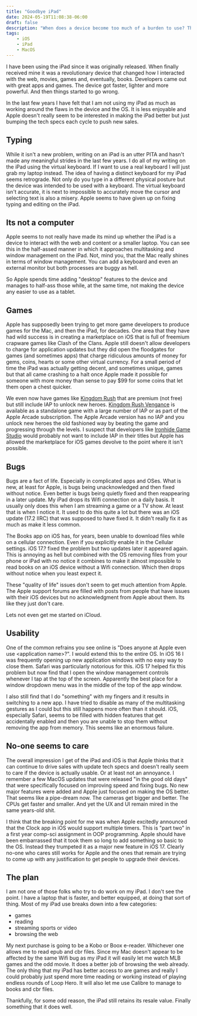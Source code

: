 ```yaml
---
title: "Goodbye iPad"
date: 2024-05-19T11:08:38-06:00
draft: false
description: "When does a device become too much of a burden to use? The iPad is a great example of how neglect can make something more of a pain to use than to keep."
tags:
    - iOS
    - iPad
    - MacOS
---
```


I have been using the iPad since it was originally released. When finally received mine it was a revolutionary device that changed how I interacted with the web, movies, games and, eventually, books. Developers came out with great apps and games. The device got faster, lighter and more powerful. And then things started to go wrong.

In the last few years I have felt that I am not using my iPad as much as working around the flaws in the device and the OS. It is less enjoyable and Apple doesn't really seem to be interested in making the iPad better but just bumping the tech specs each cycle to push new sales.

## Typing

While it isn't a new problem, writing on an iPad is an utter PITA and hasn't made any meaningful strides in the last few years. I do all of my writing on the iPad using the virtual keyboard. If I want to use a real keyboard I will just grab my laptop instead. The idea of having a distinct keyboard for my iPad seems retrograde. Not only do you type in a different physical posture but the device was intended to be used with a keyboard. The virtual keyboard isn't accurate, it is next to impossible to accurately move the cursor and selecting text is also a misery. Apple seems to have given up on fixing typing and editing on the iPad.

## Its not a computer

Apple seems to not really have made its mind up whether the iPad is a device to interact with the web and content or a smaller laptop. You can see this in the half-assed manner in which it approaches multitasking and window management on the iPad. Not, mind you, that the Mac really shines in terms of window management. You can add a keyboard and even an external monitor but both processes are buggy as hell.

So Apple spends time adding "desktop" features to the device and manages to half-ass those while, at the same time, not making the device any easier to use as a tablet.

## Games

Apple has supposedly been trying to get more game developers to produce games for the Mac, and then the iPad, for decades. One area that they have had wild success is in creating a marketplace on iOS that is full of freemium crapware games like Clash of the Clans. Apple still doesn't allow developers to charge for application updates but they did open the floodgates for games (and sometimes apps) that charge ridiculous amounts of money for gems, coins, hearts or some other virtual currency. For a small period of time the iPad was actually getting decent, and sometimes unique, games but that all came crashing to a halt once Apple made it possible for someone with more money than sense to pay $99 for some coins that let them open a chest quicker.

We even now have games like [Kingdom Rush](https://www.kingdomrush.com/) that are premium (not free) but still include IAP to unlock new heroes. [Kingdom Rush Vengance](https://www.kingdomrushvengeance.com/) is available as a standalone game with a large number of IAP or as part of the Apple Arcade subscription. The Apple Arcade version has no IAP and you unlock new heroes the old fashioned way by beating the game and progressing through the levels. I suspect that developers like [Ironhide Game Studio](https://www.ironhidegames.com/) would probably not want to include IAP in their titles but Apple has allowed the marketplace for iOS games devolve to the point where it isn't possible.

## Bugs

Bugs are a fact of life. Especially in complicated apps and OSes. What is new, at least for Apple, is bugs being unacknowledged and then fixed without notice. Even better is bugs being quietly fixed and then reappearing in a later update. My iPad drops its Wifi connection on a daily basis. It usually only does this when I am streaming a game or a TV show. At least that is when I notice it. It used to do this quite a lot but there was an iOS update (17.2 IIRC) that was supposed to have fixed it. It didn't really fix it as much as make it less common.

The Books app on iOS has, for years, been unable to download files while on a cellular connection. Even if you explicitly enable it in the Cellular settings. iOS 17.? fixed the problem but two updates later it appeared again. This is annoying as hell but combined with the OS removing files from your phone or iPad with no notice it combines to make it almost impossible to read books on an iOS device without a Wifi connection. Which then drops without notice when you least expect it.

These "quality of life" issues don't seem to get much attention from Apple. The Apple support forums are filled with posts from people that have issues with their iOS devices but no acknowledgment from Apple about them. Its like they just don't care.

Lets not even get me started on iCloud.

## Usability

One of the common refrains you see online is "Does anyone at Apple even use &lt;application name&gt;?". I would extend this to the entire OS. In iOS 16 I was frequently opening up new application windows with no easy way to close them. Safari was particularly notorious for this. iOS 17 helped fix this problem but now  find that I open the window management controls whenever I tap at the top of the screen. Apparently the best place for a window dropdown menu was in the middle of the top of the app window.

I also still find that I do "something" with my fingers and it results in switching to a new app. I have tried to disable as many of the multitasking gestures as I could but this still happens more often than it should. iOS, especially Safari, seems to be filled with hidden features that get accidentally enabled and then you are unable to stop them without removing the app from memory. This seems like an enormous failure.

## No-one seems to care

The  overall impression I get of the iPad and iOS is that Apple thinks that it can continue to drive sales with update tech specs and doesn't really seem to care if the device is actually usable. Or at least not an annoyance. I remember a few MacOS updates that were released "in the good old days" that were specifically focused on improving speed and fixing bugs. No new major features were added and Apple just focused on making the OS better. That seems like a pipe-dream now. The cameras get bigger and better. The CPUs get faster and smaller. And yet the UX and UI remain mired in the same years-old shit.

I think that the breaking point for me was when Apple excitedly announced that the Clock app in iOS would support multiple timers. This is "part two" in a first year comp-sci assignment in OOP programming. Apple should have been embarrassed that it took them so long to add something so basic to the OS. Instead they trumpeted it as a major new feature in iOS 17. Clearly no-one who cares still works for Apple and the ones that remain are trying to come up with any justification to get people to upgrade their devices.

## The plan

I am not one of those folks who try to do work on my iPad. I don't see the point. I have a laptop that is faster, and better equipped, at doing that sort of thing. Most of my iPad use breaks down into a few categories:
* games
* reading
* streaming sports or video
* browsing the web

My next purchase is going to be a Kobo or Boox e-reader. Whichever one allows me to read epub and cbr files. Since my Mac doesn't appear to be affected by the same Wifi bug as my iPad it will easily let me watch MLB games and the odd movie. It does a better job of browsing the web already. The only thing that my iPad has better access to are games and really I could probably just spend more time reading or working instead of playing endless rounds of Loop Hero. It will also let me use Calibre to manage to books and cbr files.

Thankfully, for some odd reason, the iPad still retains its resale value. Finally something that it does well.
